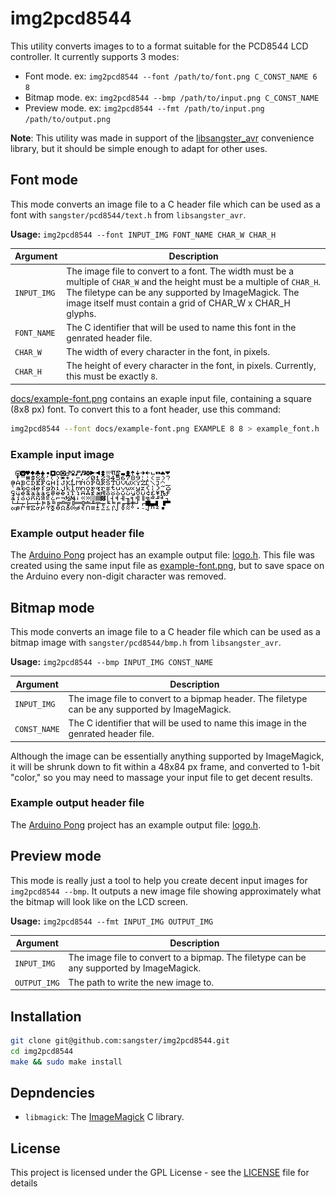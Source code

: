 # img2pcd8544

This utility converts images to to a format suitable for the PCD8544 LCD
controller. It currently supports 3 modes:

 - Font mode. ex: `img2pcd8544 --font /path/to/font.png C_CONST_NAME 6 8`
 - Bitmap mode. ex: `img2pcd8544 --bmp /path/to/input.png C_CONST_NAME`
 - Preview mode. ex: `img2pcd8544 --fmt /path/to/input.png /path/to/output.png`

**Note**: This utility was made in support of the
[libsangster_avr](https://github.com/sangster/libsangster_avr) convenience
library, but it should be simple enough to adapt for other uses.


## Font mode

This mode converts an image file to a C header file which can be used as a font
with `sangster/pcd8544/text.h` from `libsangster_avr`.

**Usage:** `img2pcd8544 --font INPUT_IMG FONT_NAME CHAR_W CHAR_H`

| Argument | Description |
| --- | --- |
| `INPUT_IMG` | The image file to convert to a font. The width must be a multiple of `CHAR_W` and the height must be a multiple of `CHAR_H`. The filetype can be any supported by ImageMagick. The image itself must contain a grid of CHAR_W x CHAR_H glyphs. |
| `FONT_NAME` | The C identifier that will be used to name this font in the genrated header file. |
| `CHAR_W`    | The width of every character in the font, in pixels. |
| `CHAR_H`    | The height of every character in the font, in pixels. Currently, this must be exactly `8`. |

[docs/example-font.png](docs/example-font.png) contains an exaple input file,
containing a square (8x8 px) font.  To convert this to a font header, use this
command:

```sh
img2pcd8544 --font docs/example-font.png EXAMPLE 8 8 > example_font.h
```

### Example input image
![Example Font](docs/example-font.png "Example Font")

### Example output header file
The [Arduino Pong](https://github.com/sangster/arduino-pong) project has an
example output file:
[logo.h](https://github.com/sangster/arduino-pong/blob/master/font.h). This
file was created using the same input file as
[example-font.png](docs/example-font.png), but to save space on the Arduino
every non-digit character was removed.


## Bitmap mode

This mode converts an image file to a C header file which can be used as a
bitmap image with `sangster/pcd8544/bmp.h` from `libsangster_avr`.


**Usage:** `img2pcd8544 --bmp INPUT_IMG CONST_NAME`

| Argument | Description |
| --- | --- |
| `INPUT_IMG` | The image file to convert to a bipmap header. The filetype can be any supported by ImageMagick. |
| `CONST_NAME` | The C identifier that will be used to name this image in the genrated header file. |

Although the image can be essentially anything supported by ImageMagick, it
will be shrunk down to fit within a 48x84 px frame, and converted to 1-bit
"color," so you may need to massage your input file to get decent results.

### Example output header file

The [Arduino Pong](https://github.com/sangster/arduino-pong) project has an
example output file:
[logo.h](https://github.com/sangster/arduino-pong/blob/master/logo.h).


## Preview mode

This mode is really just a tool to help you create decent input images for
`img2pcd8544 --bmp`. It outputs a new image file showing approximately what the
bitmap will look like on the LCD screen.


**Usage:** `img2pcd8544 --fmt INPUT_IMG OUTPUT_IMG`

| Argument | Description |
| --- | --- |
| `INPUT_IMG` | The image file to convert to a bipmap. The filetype can be any supported by ImageMagick. |
| `OUTPUT_IMG` | The path to write the new image to. |


## Installation

```sh
git clone git@github.com:sangster/img2pcd8544.git
cd img2pcd8544
make && sudo make install
```

## Depndencies

 - `libmagick`: The [ImageMagick](http://imagemagick.org/) C library.


## License

This project is licensed under the GPL License - see the [LICENSE](./LICENSE)
file for details
